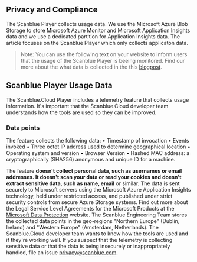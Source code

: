 ## Privacy and Compliance

The Scanblue Player collects usage data. We use the Microsoft Azure Blob Storage to store Microsoft Azure Monitor and Microsoft Application Insights data and we use a dedicated partition for Application Insights data. The article focuses on the Scanblue Player which only collects applicaton data. 

>Note: You can use the following text on your website to inform users that the usage of the Scanblue Player is beeing monitored. 
Find our more about the what data is collected in the this [blogpost]().

## Scanblue Player Usage Data

The Scanblue.Cloud Player includes a telemetry feature that collects usage information. It's important that the Scanblue.Cloud developer team understands how the tools are used so they can be improved.

### Data points

The feature collects the following data:
•	Timestamp of invocation
•	Events invoked
•	Three octet IP address used to determine geographical location
•	Operating system and version
•	Browser Version
•	Hashed MAC address: a cryptographically (SHA256) anonymous and unique ID for a machine.

The feature **doesn't collect personal data, such as usernames or email addresses. It doesn't scan your data or read your cookies and doesn't extract sensitive data, such as name, email** or similar. The data is sent securely to Microsoft servers using the Microsoft Azure Application Insights technology, held under restricted access, and published under strict security controls from secure Azure Storage systems. Find out more about the Legal Service Level Agreements for the Microsoft Products at the [Microsoft Data Protection](https://servicetrust.microsoft.com/ViewPage/GDPRGetStarted) website. The Scanblue Engineering Team stores the collected data points in the geo-regions "Northern Europe" (Dublin, Ireland) and "Western Europe" (Amsterdam, Netherlands).
The Scanblue.Cloud developer team wants to know how the tools are used and if they're working well. If you suspect that the telemetry is collecting sensitive data or that the data is being insecurely or inappropriately handled, file an issue [privacy@scanblue.com](mailto:privacy@scanblue.com).
